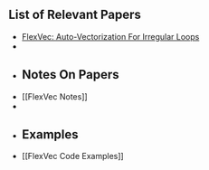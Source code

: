 ## List of Relevant Papers
- [FlexVec: Auto-Vectorization For Irregular Loops](https://dl.acm.org/doi/pdf/10.1145/2908080.2908111)
-
- ## Notes On Papers
- [[FlexVec Notes]]
-
- ## Examples
- [[FlexVec Code Examples]]